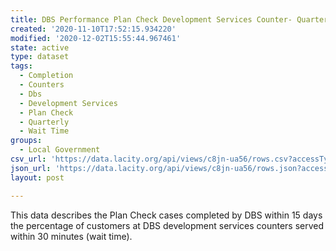```yaml
---
title: DBS Performance Plan Check Development Services Counter- Quarterly
created: '2020-11-10T17:52:15.934220'
modified: '2020-12-02T15:55:44.967461'
state: active
type: dataset
tags:
  - Completion
  - Counters
  - Dbs
  - Development Services
  - Plan Check
  - Quarterly
  - Wait Time
groups:
  - Local Government
csv_url: 'https://data.lacity.org/api/views/c8jn-ua56/rows.csv?accessType=DOWNLOAD'
json_url: 'https://data.lacity.org/api/views/c8jn-ua56/rows.json?accessType=DOWNLOAD'
layout: post

---
```

This data describes the Plan Check cases completed by DBS within 15 days the percentage of customers at DBS development services counters served within 30 minutes (wait time).
